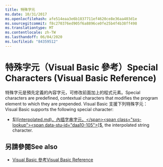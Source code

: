 ```yaml
---
title: 特殊字元
ms.date: 10/31/2017
ms.openlocfilehash: afe514eaa3e6b1837711ef4620ce8e36aa403d1e
ms.sourcegitcommit: f8c270376ed905f6a8896ce0fe25b4f4b38ff498
ms.translationtype: MT
ms.contentlocale: zh-TW
ms.lasthandoff: 06/04/2020
ms.locfileid: "84359512"
---
```

# <a name="special-characters-visual-basic-reference"></a><span data-ttu-id="daa10-102">特殊字元（Visual Basic 參考）</span><span class="sxs-lookup"><span data-stu-id="daa10-102">Special Characters (Visual Basic Reference)</span></span>

<span data-ttu-id="daa10-103">特殊字元是預先定義的內容字元，可修改前面加上的程式元素。</span><span class="sxs-lookup"><span data-stu-id="daa10-103">Special characters are predefined, contextual characters that modifies the program element to which they are prepended.</span></span> <span data-ttu-id="daa10-104">Visual Basic 支援下列特殊字元：</span><span class="sxs-lookup"><span data-stu-id="daa10-104">Visual Basic supports the following special character:</span></span>

- <span data-ttu-id="daa10-105">[$](interpolated.md)，內插字串字元。</span><span class="sxs-lookup"><span data-stu-id="daa10-105">[$](interpolated.md), the interpolated string character.</span></span>

## <a name="see-also"></a><span data-ttu-id="daa10-106">另請參閱</span><span class="sxs-lookup"><span data-stu-id="daa10-106">See also</span></span>

- [<span data-ttu-id="daa10-107">Visual Basic 參考</span><span class="sxs-lookup"><span data-stu-id="daa10-107">Visual Basic Reference</span></span>](../index.md)
